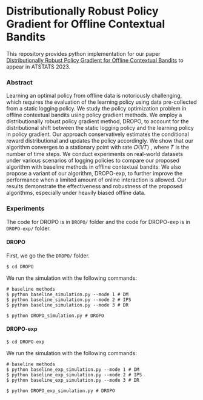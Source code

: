 # Distributionally Robust Policy Gradient for Offline Contextual Bandits

This repository provides python implementation for our paper [Distributionally Robust Policy Gradient for Offline Contextual Bandits](https://proceedings.mlr.press/v206/yang23f.html) to appear in ATSTATS 2023.

### Abstract
Learning an optimal policy from offline data is notoriously challenging, which requires the evaluation of the learning policy using data pre-collected from a static logging policy. We study the policy optimization problem in offline contextual bandits using policy gradient methods. We employ a distributionally robust policy gradient method, DROPO, to account for the distributional shift between the static logging policy and the learning policy in policy gradient. Our approach conservatively estimates the conditional reward distributional and updates the policy accordingly. We show that our algorithm converges to a stationary point with rate 𝑂(1/𝑇)
, where 𝑇 is the number of time steps. We conduct experiments on real-world datasets under various scenarios of logging policies to compare our proposed algorithm with baseline methods in offline contextual bandits. We also propose a variant of our algorithm, DROPO-exp, to further improve the performance when a limited amount of online interaction is allowed. Our results demonstrate the effectiveness and robustness of the proposed algorithms, especially under heavily biased offline data.
 
### Experiments
The code for DROPO is in `DROPO/` folder and the code for DROPO-exp is in  `DROPO-exp/` folder. 

#### DROPO
First, we go the the `DROPO/` folder.
```console
$ cd DROPO
```
We run the simulation with the following commands:
```console
# baseline methods
$ python baseline_simulation.py --mode 1 # DM
$ python baseline_simulation.py --mode 2 # IPS
$ python baseline_simulation.py --mode 3 # DR

$ python DROPO_simulation.py # DROPO
```

#### DROPO-exp

```console
$ cd DROPO-exp
```
We run the simulation with the following commands:
```console
# baseline methods
$ python baseline_exp_simulation.py --mode 1 # DM
$ python baseline_exp_simulation.py --mode 2 # IPS
$ python baseline_exp_simulation.py --mode 3 # DR

$ python DROPO_exp_simulation.py # DROPO
```


